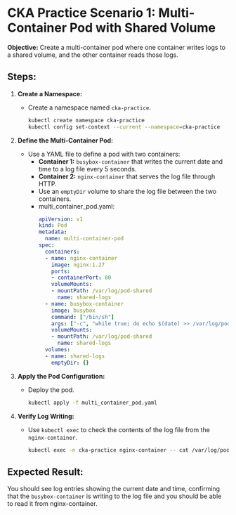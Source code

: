 # CKA Practice Scenario 1: Multi-Container Pod with Shared Volume

**Objective:** Create a multi-container pod where one container writes logs to a shared volume, and the other container reads those logs.

## Steps:

1. **Create a Namespace:**
   - Create a namespace named `cka-practice`.
  
      ```bash
      kubectl create namespace cka-practice
      kubectl config set-context --current --namespace=cka-practice
      ```
2. **Define the Multi-Container Pod:**
   - Use a YAML file to define a pod with two containers:
     - **Container 1:** `busybox-container` that writes the current date and time to a log file every 5 seconds.
     - **Container 2:** `nginx-container` that serves the log file through HTTP.
     - Use an `emptyDir` volume to share the log file between the two containers.
     - multi_container_pod.yaml:
        ```yaml
        apiVersion: v1
        kind: Pod
        metadata:
          name: multi-container-pod
        spec:
          containers:
          - name: nginx-container
            image: nginx:1.27
            ports:
            - containerPort: 80
            volumeMounts:
            - mountPath: /var/log/pod-shared
              name: shared-logs
          - name: busybox-container
            image: busybox
            command: ["/bin/sh"]
            args: ["-c", "while true; do echo $(date) >> /var/log/pod-shared/log.txt; sleep 5; done"]
            volumeMounts:
            - mountPath: /var/log/pod-shared
              name: shared-logs
          volumes:
          - name: shared-logs
            emptyDir: {}
        ```   

4. **Apply the Pod Configuration:**
   - Deploy the pod.
      ```bash
      kubectl apply -f multi_container_pod.yaml
      ```

5. **Verify Log Writing:**
   - Use `kubectl exec` to check the contents of the log file from the `nginx-container`.
      ```bash
      kubectl exec -n cka-practice nginx-container -- cat /var/log/pod-shared/log.txt
      ```

## Expected Result:
You should see log entries showing the current date and time, confirming that the `busybox-container` is writing to the log file and you should be able to read it from nginx-container.
